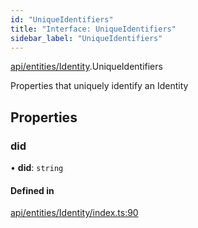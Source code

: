```yaml
---
id: "UniqueIdentifiers"
title: "Interface: UniqueIdentifiers"
sidebar_label: "UniqueIdentifiers"
---
```


[api/entities/Identity](../../../../../modules/API/Entities/Identity/Identity.md).UniqueIdentifiers

Properties that uniquely identify an Identity

## Properties

### did

• **did**: `string`

#### Defined in

[api/entities/Identity/index.ts:90](https://github.com/PolymeshAssociation/polymesh-sdk/blob/d4e2c127f/src/api/entities/Identity/index.ts#L90)
